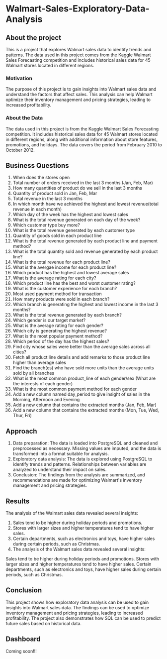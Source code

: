 # Walmart-Sales-Exploratory-Data-Analysis

## About the project
This is a project that explores Walmart sales data to identify trends and patterns. The data used in this project comes from the Kaggle Walmart Sales Forecasting competition and includes historical sales data for 45 Walmart stores located in different regions.

### Motivation
The purpose of this project is to gain insights into Walmart sales data and understand the factors that affect sales. This analysis can help Walmart optimize their inventory management and pricing strategies, leading to increased profitability.

### About the Data
The data used in this project is from the Kaggle Walmart Sales Forecasting competition. It includes historical sales data for 45 Walmart stores located in different regions, along with additional information about store features, promotions, and holidays. The data covers the period from February 2010 to October 2012.

## Business Questions
1. When does the stores open
2. Total number of orders received in the last 3 months (Jan, Feb, Mar)
3. How many quantities of product do we sell in the last 3 months
4. Quantity of product sold in Jan, Feb, Mar
5. Total revenue in the last 3 months
6. In which month have we achieved the highest and lowest revenue(total revenue in each month)
7. Which day of the week has the highest and lowest sales
8. What is the total revenue generated on each day of the week?
9. Which customer type buy more?
10. What is the total revenue generated by each customer type
11. Quantity of goods sold in each product line
12. What is the total revenue generated by each product line and payment method?
13. What is the total quantity sold and revenue generated by each product line?
14. What is the total revenue for each product line?
15. What is the avergae income for each product line?
16. Which product has the highest and lowest average sales
17. What is the average rating for each city?
18. Which product line has the best and worst customer rating?
19. What is the customer experience for each branch?
20. Most used payment method for transaction
21. How many products were sold in each branch?
22. Which branch is generating the highest and lowest income in the last 3 months?
23. What is the total revenue generated by each branch?
24. Which gender is our target market?
25. What is the average rating for each gender?
26. Which city is generating the highest revenue?
27. What is the most popular payment method?
28. Which period of the day has the highest sales?
29. Find city whose sales were better than the average sales across all cities?
30. Fetch all product line details and add remarks to those product line higher than average sales
31. Find the branch(es) who have sold more units than the average units sold by all branches
32. What is the most common product_line of each gender/sex (What are the interests of each gender)
33. What is the most common payment method for each gender
34. Add a new column named day_period to give insight of sales in the Morning, Afternoon and Evening
35. Add a new column that contains the extracted months (Jan, Feb, Mar)
36. Add a new column that contains the extracted months (Mon, Tue, Wed, Thur, Fri)

## Approach
1. Data preparation: The data is loaded into PostgreSQL and cleaned and preprocessed as necessary. Missing values are imputed, and the data is transformed into a format suitable for analysis.
2. Exploratory data analysis: The data is explored using PostgreSQL to identify trends and patterns. Relationships between variables are analyzed to understand their impact on sales.
3. Conclusion: The findings from the analysis are summarized, and recommendations are made for optimizing Walmart's inventory management and pricing strategies.

## Results
The analysis of the Walmart sales data revealed several insights:

1. Sales tend to be higher during holiday periods and promotions.
2. Stores with larger sizes and higher temperatures tend to have higher sales.
3. Certain departments, such as electronics and toys, have higher sales during certain periods, such as Christmas.
4. The analysis of the Walmart sales data revealed several insights:

Sales tend to be higher during holiday periods and promotions.
Stores with larger sizes and higher temperatures tend to have higher sales.
Certain departments, such as electronics and toys, have higher sales during certain periods, such as Christmas.

## Conclusion    
This project shows how exploratory data analysis can be used to gain insights into Walmart sales data. The findings can be used to optimize inventory management and pricing strategies, leading to increased profitability. The project also demonstrates how SQL can be used to predict future sales based on historical data.

## Dashboard
Coming soon!!!

